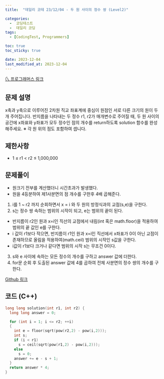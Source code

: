```yaml
---
title:  "데일리 코테 23/12/04 - 두 원 사이의 정수 쌍 (Level2)" 

categories:
  -  코딩테스트
  -  데일리 코딩
tags:
  - [CodingTest, Programmers]

toc: true
toc_sticky: true

date: 2023-12-04
last_modified_at: 2023-12-04
---
```


[🌜 프로그래머스 링크](https://school.programmers.co.kr/learn/courses/30/lessons/181187)

## 문제 설명
x축과 y축으로 이루어진 2차원 직교 좌표계에 중심이 원점인 서로 다른 크기의 원이 두 개 주어집니다. 반지름을 나타내는 두 정수 r1, r2가 매개변수로 주어질 때, 두 원 사이의 공간에 x좌표와 y좌표가 모두 정수인 점의 개수를 return하도록 solution 함수를 완성해주세요.
※ 각 원 위의 점도 포함하여 셉니다.

## 제한사항
- 1 ≤ r1 < r2 ≤ 1,000,000

## 문제풀이
- 원크기 전부를 계산했더니 시간초과가 발생했다.
- 원을 4등분하여 제1사분면의 점 개수를 구한후 4배 곱해준다.

1. i를 1 ~ r2 까지 순회하면서 x = i 와 두 원의 방정식과의 교점(s,e)을 구한다.
2. s는 정수 쌍 속하는 범위의 시작이 되고, e는 범위의 끝이 된다.
- 반지름이 r2인 원과 x=i인 직선의 교점에서 내림(int 혹은 math.floor)을 적용하여 범위의 끝 값인 e를 구한다.
- i 값이 r1보다 작으면, 반지름이 r1인 원과 x=i인 직선에서 x좌표가 0이 아닌 교점이 존재하므로 올림을 적용하여(math.ceil) 범위의 시작인 s값을 구한다.
- i값이 r1보다 크거나 같다면 범위의 시작 s는 무조건 0이다.
3. s와 e 사이에 속하는 모든 정수의 개수를 구하고 answer 값에 더한다.
4. for문 순회 후 도출된 answer 값에 4를 곱하여 전체 사분면의 정수 쌍의 개수를 구한다.

[Github 링크](https://github.com/OneThingChanged/DailyCodingTest/blob/main/Program/CodingTestCpp/Level2/PreliminaryTranslation.h)

## 코드 (C++)
 
```cpp
long long solution(int r1, int r2) {
  long long answer = 0;

  for (int i = 1; i <= r2; ++i)
  {
    int e = floor(sqrt(pow(r2,2) - pow(i,2)));        
    int s;
    if (i < r1)
      s = ceil(sqrt(pow(r1,2) - pow(i,2)));
    else
      s = 0;
    answer += e - s + 1;        
  }
  return answer * 4;
}
```

<script src="https://utteranc.es/client.js"
        repo="OneThingChanged/OneThingChanged.github.io"
        issue-term="pathname"
        label="utterances"
        theme="github-dark"
        crossorigin="anonymous"
        async>
</script>